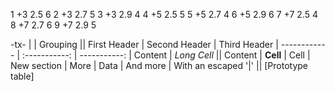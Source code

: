 

1	+3	2.5	6
2	+3	2.7	5
3	+3	2.9	4
4	+5	2.5	5
5	+5	2.7	4
6	+5	2.9	6
7	+7	2.5	4
8	+7	2.7	6
9	+7	2.9	5

-tx-
|             |          Grouping           || 
First Header  | Second Header | Third Header | 
 ------------ | :-----------: | -----------: | 
Content       |          *Long Cell*        || 
Content       |   **Cell**    |         Cell | 
New section   |     More      |         Data | 
And more      | With an escaped '\|'       || 
[Prototype table]